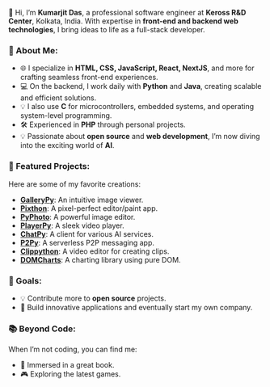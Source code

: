 👋 Hi, I’m **Kumarjit Das**, a professional software engineer at **Keross R&D Center**, Kolkata, India. With expertise in **front-end and backend web technologies**, I bring ideas to life as a full-stack developer.

### 🌟 About Me:

- 🌐 I specialize in **HTML, CSS, JavaScript, React, NextJS**, and more for crafting seamless front-end experiences.
- 💻 On the backend, I work daily with **Python** and **Java**, creating scalable and efficient solutions.
- 💡 I also use **C** for microcontrollers, embedded systems, and operating system-level programming.
- 🛠️ Experienced in **PHP** through personal projects.
- 💡 Passionate about **open source** and **web development**, I’m now diving into the exciting world of **AI**.


### 🚀 Featured Projects:

Here are some of my favorite creations:
- **[GalleryPy](https://github.com/KumarjitDas/GalleryPy)**: An intuitive image viewer.
- **[Pixthon](https://github.com/KumarjitDas/Pixthon)**: A pixel-perfect editor/paint app.
- **[PyPhoto](https://github.com/KumarjitDas/PyPhoto)**: A powerful image editor.
- **[PlayerPy](https://github.com/KumarjitDas/PlayerPy)**: A sleek video player.
- **[ChatPy](https://github.com/KumarjitDas/ChatPy)**: A client for various AI services.
- **[P2Py](https://github.com/KumarjitDas/PyMessenger)**: A serverless P2P messaging app.
- **[Clippython](https://github.com/KumarjitDas/Clippython)**: A video editor for creating clips.
- **[DOMCharts](https://github.com/KumarjitDas/DOMCharts)**: A charting library using pure DOM.


### 🎯 Goals:

- 💡 Contribute more to **open source** projects.
- 🏢 Build innovative applications and eventually start my own company.


### 📚 Beyond Code:

When I’m not coding, you can find me:
- 📖 Immersed in a great book.
- 🎮 Exploring the latest games.

